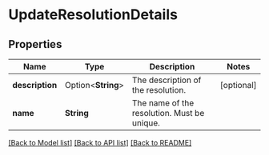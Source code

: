 # UpdateResolutionDetails

## Properties

Name | Type | Description | Notes
------------ | ------------- | ------------- | -------------
**description** | Option<**String**> | The description of the resolution. | [optional]
**name** | **String** | The name of the resolution. Must be unique. | 

[[Back to Model list]](../README.md#documentation-for-models) [[Back to API list]](../README.md#documentation-for-api-endpoints) [[Back to README]](../README.md)



